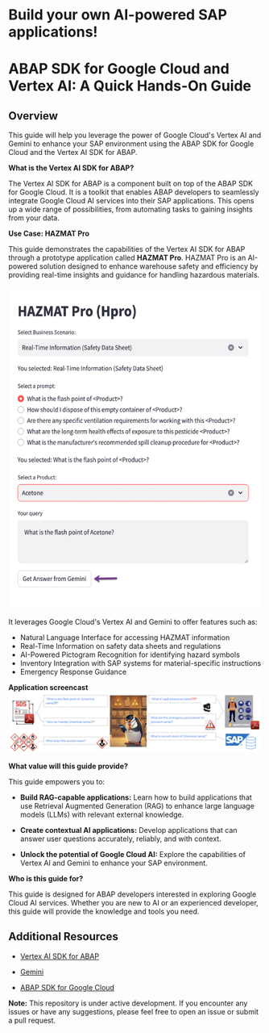 # Build your own AI-powered SAP applications!
# ABAP SDK for Google Cloud and Vertex AI: A Quick Hands-On Guide

## Overview

This guide will help you leverage the power of Google Cloud's Vertex AI and Gemini to enhance your SAP environment using the ABAP SDK for Google Cloud and the Vertex AI SDK for ABAP. 

**What is the Vertex AI SDK for ABAP?**

The Vertex AI SDK for ABAP is a component built on top of the ABAP SDK for Google Cloud. It is a toolkit that enables ABAP developers to seamlessly integrate Google Cloud AI services into their SAP applications. This opens up a wide range of possibilities, from automating tasks to gaining insights from your data. 

**Use Case: HAZMAT Pro**

This guide demonstrates the capabilities of the Vertex AI SDK for ABAP through a prototype application called **HAZMAT Pro**. HAZMAT Pro is an AI-powered solution designed to enhance warehouse safety and efficiency by providing real-time insights and guidance for handling hazardous materials.

![Alt text](hpro-guide/images/hpro-gif.gif)

It leverages Google Cloud's Vertex AI and Gemini to offer features such as:

  * Natural Language Interface for accessing HAZMAT information
  * Real-Time Information on safety data sheets and regulations
  * AI-Powered Pictogram Recognition for identifying hazard symbols
  * Inventory Integration with SAP systems for material-specific instructions
  * Emergency Response Guidance

**Application screencast**
![Alt text](hpro-guide/images/hpro-pitch.png)

**What value will this guide provide?**

This guide empowers you to:

  * **Build RAG-capable applications:** Learn how to build applications that use Retrieval Augmented Generation (RAG) to enhance large language models (LLMs) with relevant external knowledge.

  * **Create contextual AI applications:** Develop applications that can answer user questions accurately, reliably, and with context.

  * **Unlock the potential of Google Cloud AI:** Explore the capabilities of Vertex AI and Gemini to enhance your SAP environment.

**Who is this guide for?**

This guide is designed for ABAP developers interested in exploring Google Cloud AI services. Whether you are new to AI or an experienced developer, this guide will provide the knowledge and tools you need.

## Additional Resources

  * [Vertex AI SDK for ABAP](https://www.google.com/url?sa=E&source=gmail&q=https://www.google.com/url?sa=E%26source=gmail%26q=https://www.google.com/url?sa=E%26source=gmail%26q=https://www.google.com/url?sa=E%26source=gmail%26q=https://cloud.google.com/solutions/sap/docs/vertex-ai-sdk-for-abap)

  * [Gemini](https://www.google.com/url?sa=E&source=gmail&q=https://www.google.com/url?sa=E%26source=gmail%26q=https://www.google.com/url?sa=E%26source=gmail%26q=https://www.google.com/url?sa=E%26source=gmail%26q=https://cloud.google.com/ai/docs/generative-ai/learn/models)

  * [ABAP SDK for Google Cloud](https://www.google.com/url?sa=E&source=gmail&q=https://www.google.com/url?sa=E%26source=gmail%26q=https://www.google.com/url?sa=E%26source=gmail%26q=https://www.google.com/url?sa=E%26source=gmail%26q=https://github.com/GoogleCloudPlatform/abap-sdk-for-google-cloud)

**Note:** This repository is under active development. If you encounter any issues or have any suggestions, please feel free to open an issue or submit a pull request.